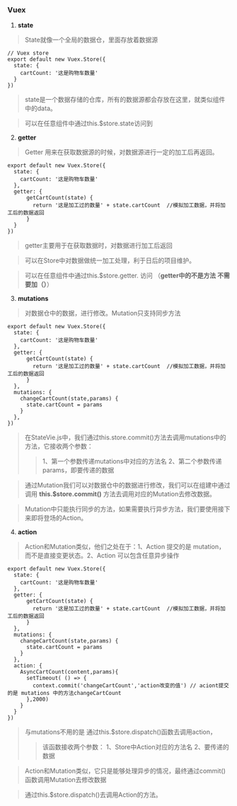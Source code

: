 ### Vuex
1. **state**
> State就像一个全局的数据仓，里面存放着数据源
```
// Vuex store
export default new Vuex.Store({
  state: {
    cartCount: '这是购物车数量'
  }
})
```
> state是一个数据存储的仓库，所有的数据源都会存放在这里，就类似组件中的data。

> 可以在任意组件中通过this.$store.state访问到

2. **getter**
> Getter 用来在获取数据源的时候，对数据源进行一定的加工后再返回。

```
export default new Vuex.Store({
  state: {
    cartCount: '这是购物车数量'
  },
  getter: {
      getCartCount(state) {
        return '这是加工过的数量' + state.cartCount  //模拟加工数据，并将加工后的数据返回
      }
  }
})
```
> getter主要用于在获取数据时，对数据进行加工后返回

> 可以在Store中对数据做统一加工处理，利于日后的项目维护。

> 可以在任意组件中通过this.$store.getter. 访问 （**getter中的不是方法 不需要加（）**）

3. **mutations**
> 对数据仓中的数据，进行修改。Mutation只支持同步方法
```
export default new Vuex.Store({
  state: {
    cartCount: '这是购物车数量'
  },
  getter: {
      getCartCount(state) {
        return '这是加工过的数量' + state.cartCount  //模拟加工数据，并将加工后的数据返回
      }
  },
  mutations: {
    changeCartCount(state,params) {
      state.cartCount = params
    }
  },
})
```
> 在StateVie.js中，我们通过this.store.commit()方法去调用mutations中的方法，它接收两个参数：
>> 1、第一个参数传递mutations中对应的方法名 2、第二个参数传递 params，即要传递的数据

>通过Mutation我们可以对数据仓中的数据进行修改，我们可以在组建中通过调用 **this.$store.commit()** 方法去调用对应的Mutation去修改数据。

>Mutation中只能执行同步的方法，如果需要执行异步方法，我们要使用接下来即将登场的Action。

4. **action**
> Action和Mutation类似，他们之处在于：1、Action 提交的是 mutation，而不是直接变更状态。2、Action 可以包含任意异步操作
```
export default new Vuex.Store({
  state: {
    cartCount: '这是购物车数量'
  },
  getter: {
      getCartCount(state) {
        return '这是加工过的数量' + state.cartCount  //模拟加工数据，并将加工后的数据返回
      }
  },
  mutations: {
    changeCartCount(state,params) {
      state.cartCount = params
    }
  },
  action: {
    AsyncCartCount(content,params){
      setTimeout( () => {
        context.commit('changeCartCount','action改变的值') // aciont提交的是 mutations 中的方法changeCartCount
      },2000)
    }
  }
})
```
> 与mutations不用的是 通过this.$store.dispatch()函数去调用action，
>> 该函数接收两个参数： 1、Store中Action对应的方法名 2、要传递的数据

> Action和Mutation类似，它只是能够处理异步的情况，最终通过commit()函数调用Mutation去修改数据

> 通过this.$store.dispatch()去调用Action的方法。
